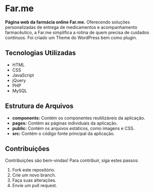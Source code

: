# Far.me

**Página web da farmácia online Far.me.** Oferecendo soluções personalizadas de entrega de medicamentos e acompanhamento farmacêutico, a Far.me simplifica a rotina de quem precisa de cuidados contínuos. Foi criado um Theme do WordPress bem como plugin.

## Tecnologias Utilizadas
* HTML
* CSS
* JavaScript
* jQuery
* PHP
* MySQL

## Estrutura de Arquivos
* **components:** Contém os componentes reutilizáveis da aplicação.
* **pages:** Contém as páginas individuais da aplicação.
* **public:** Contém os arquivos estáticos, como imagens e CSS.
* **src:** Contém o código fonte principal da aplicação.

## Contribuições
Contribuições são bem-vindas! Para contribuir, siga estes passos:
1. Fork este repositório.
2. Crie um novo branch.
3. Faça suas alterações.
4. Envie um pull request.